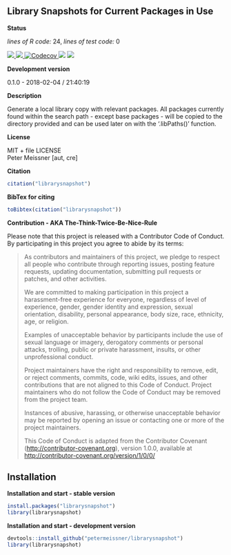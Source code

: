 
## Library Snapshots for Current Packages in Use

**Status**

*lines of R code:* 24, *lines of test code:* 0

<a href="https://travis-ci.org/petermeissner/librarysnapshot">
<img src="https://api.travis-ci.org/petermeissner/librarysnapshot.svg?branch=master">
<a/> <a href="https://cran.r-project.org/package=librarysnapshot">
<img src="http://www.r-pkg.org/badges/version/librarysnapshot">
</a><a href="https://codecov.io/gh/petermeissner/librarysnapshot">
<img src="https://codecov.io/gh/petermeissner/librarysnapshot/branch/master/graph/badge.svg" alt="Codecov" />
</a>
<img src="http://cranlogs.r-pkg.org/badges/grand-total/librarysnapshot">
<img src="http://cranlogs.r-pkg.org/badges/librarysnapshot">

**Development version**

0.1.0 - 2018-02-04 / 21:40:19

**Description**

Generate a local library copy with relevant packages. All packages
currently found within the search path - except base packages - will be
copied to the directory provided and can be used later on with the
‘.libPaths()’ function.

**License**

MIT + file LICENSE <br>Peter Meissner \[aut, cre\]

**Citation**

``` r
citation("librarysnapshot")
```

**BibTex for citing**

``` r
toBibtex(citation("librarysnapshot"))
```

**Contribution - AKA The-Think-Twice-Be-Nice-Rule**

Please note that this project is released with a Contributor Code of
Conduct. By participating in this project you agree to abide by its
terms:

> As contributors and maintainers of this project, we pledge to respect
> all people who contribute through reporting issues, posting feature
> requests, updating documentation, submitting pull requests or patches,
> and other activities.
> 
> We are committed to making participation in this project a
> harassment-free experience for everyone, regardless of level of
> experience, gender, gender identity and expression, sexual
> orientation, disability, personal appearance, body size, race,
> ethnicity, age, or religion.
> 
> Examples of unacceptable behavior by participants include the use of
> sexual language or imagery, derogatory comments or personal attacks,
> trolling, public or private harassment, insults, or other
> unprofessional conduct.
> 
> Project maintainers have the right and responsibility to remove, edit,
> or reject comments, commits, code, wiki edits, issues, and other
> contributions that are not aligned to this Code of Conduct. Project
> maintainers who do not follow the Code of Conduct may be removed from
> the project team.
> 
> Instances of abusive, harassing, or otherwise unacceptable behavior
> may be reported by opening an issue or contacting one or more of the
> project maintainers.
> 
> This Code of Conduct is adapted from the Contributor Covenant
> (<http://contributor-covenant.org>), version 1.0.0, available at
> <http://contributor-covenant.org/version/1/0/0/>

## Installation

**Installation and start - stable version**

``` r
install.packages("librarysnapshot")
library(librarysnapshot)
```

**Installation and start - development version**

``` r
devtools::install_github("petermeissner/librarysnapshot")
library(librarysnapshot)
```
